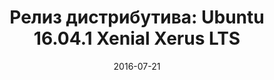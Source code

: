 ---
layout: post
title:  "Релиз дистрибутива: Ubuntu 16.04.1 Xenial Xerus LTS"
date: 2016-07-21   
---